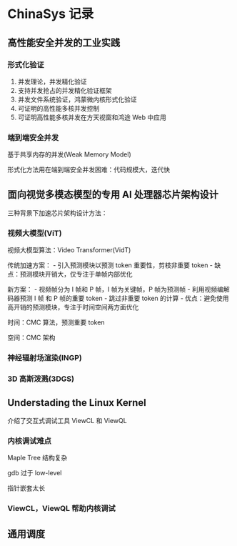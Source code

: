 # ChinaSys 记录

## 高性能安全并发的工业实践

### 形式化验证

1. 并发理论，并发精化验证
2. 支持并发抢占的并发精化验证框架
3. 并发文件系统验证，鸿蒙微内核形式化验证
4. 可证明的高性能多核并发控制
5. 可证明高性能多核并发在方天视窗和鸿途 Web 中应用

### 端到端安全并发

基于共享内存的并发(Weak Memory Model)

形式化方法用在端到端安全并发困难：代码规模大，迭代快



## 面向视觉多模态模型的专用 AI 处理器芯片架构设计

三种背景下加速芯片架构设计方法：

### 视频大模型(ViT)

视频大模型算法：Video Transformer(VidT)

传统加速方案：
    - 引入预测模块以预测 token 重要性，剪枝非重要 token
    - 缺点：预测模块开销大，仅专注于单帧内部优化

新方案：
    - 视频帧分为 I 帧和 P 帧，I 帧为关键帧，P 帧为预测帧
    - 利用视频编解码器预测 I 帧 和 P 帧的重要 token
    - 跳过非重要 token 的计算
    - 优点：避免使用高开销的预测模块，专注于时间空间两方面优化

时间：CMC 算法，预测重要 token

空间：CMC 架构

### 神经辐射场渲染(INGP)

### 3D 高斯泼溅(3DGS)



## Understading the Linux Kernel

介绍了交互式调试工具 ViewCL 和 ViewQL

### 内核调试难点

Maple Tree 结构复杂

gdb 过于 low-level

指针嵌套太长

### ViewCL，ViewQL 帮助内核调试

## 通用调度
